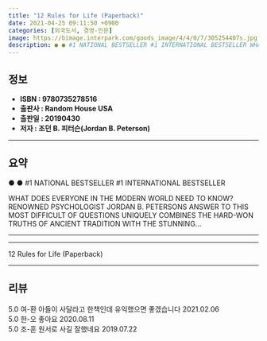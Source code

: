 ```yaml
---
title: "12 Rules for Life (Paperback)"
date: 2021-04-25 09:11:50 +0900
categories: [외국도서, 경영-인문]
image: https://bimage.interpark.com/goods_image/4/4/0/7/305254407s.jpg
description: ● ● #1 NATIONAL BESTSELLER #1 INTERNATIONAL BESTSELLER WHAT DOES EVERYONE IN THE MODERN WORLD NEED TO KNOW? RENOWNED PSYCHOLOGIST JORDAN B. PETERSONS ANSWER
---
```


## **정보**

- **ISBN : 9780735278516**
- **출판사 : Random House USA**
- **출판일 : 20190430**
- **저자 : 조던 B. 피터슨(Jordan B. Peterson)**

------



## **요약**

●  ●  #1 NATIONAL BESTSELLER
#1 INTERNATIONAL BESTSELLER

WHAT DOES EVERYONE IN THE MODERN WORLD NEED TO KNOW? RENOWNED PSYCHOLOGIST JORDAN B. PETERSONS ANSWER TO THIS MOST DIFFICULT OF QUESTIONS UNIQUELY COMBINES THE HARD-WON TRUTHS OF ANCIENT TRADITION WITH THE STUNNING... 

------



------


12 Rules for Life (Paperback) 

------


## **리뷰** 

5.0 여-환 아들이 사달라고 한책인데 유익했으면 좋겠습니다 2021.02.06 <br/>5.0 한-오 좋아요 2020.08.11 <br/>5.0 조-훈 원서로 사길 잘했네요 2019.07.22 <br/>